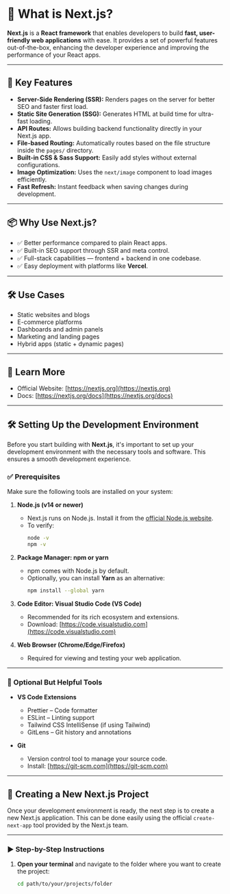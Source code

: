 # 📘 What is Next.js?

**Next.js** is a **React framework** that enables developers to build **fast, user-friendly web applications** with ease. It provides a set of powerful features out-of-the-box, enhancing the developer experience and improving the performance of your React apps.

---

## 🚀 Key Features

- **Server-Side Rendering (SSR):** Renders pages on the server for better SEO and faster first load.
- **Static Site Generation (SSG):** Generates HTML at build time for ultra-fast loading.
- **API Routes:** Allows building backend functionality directly in your Next.js app.
- **File-based Routing:** Automatically routes based on the file structure inside the `pages/` directory.
- **Built-in CSS & Sass Support:** Easily add styles without external configurations.
- **Image Optimization:** Uses the `next/image` component to load images efficiently.
- **Fast Refresh:** Instant feedback when saving changes during development.

---

## 📦 Why Use Next.js?

- ✅ Better performance compared to plain React apps.
- ✅ Built-in SEO support through SSR and meta control.
- ✅ Full-stack capabilities — frontend + backend in one codebase.
- ✅ Easy deployment with platforms like **Vercel**.

---

## 🛠️ Use Cases

- Static websites and blogs
- E-commerce platforms
- Dashboards and admin panels
- Marketing and landing pages
- Hybrid apps (static + dynamic pages)

---

## 🔗 Learn More
- Official Website: [https://nextjs.org](https://nextjs.org)
- Docs: [https://nextjs.org/docs](https://nextjs.org/docs)

---

## 🛠️ Setting Up the Development Environment

Before you start building with **Next.js**, it's important to set up your development environment with the necessary tools and software. This ensures a smooth development experience.

### ✅ Prerequisites

Make sure the following tools are installed on your system:

1. **Node.js (v14 or newer)**
   - Next.js runs on Node.js. Install it from the [official Node.js website](https://nodejs.org/).
   - To verify:
     ```bash
     node -v
     npm -v
     ```

2. **Package Manager: npm or yarn**
   - npm comes with Node.js by default.
   - Optionally, you can install **Yarn** as an alternative:
     ```bash
     npm install --global yarn
     ```

3. **Code Editor: Visual Studio Code (VS Code)**
   - Recommended for its rich ecosystem and extensions.
   - Download: [https://code.visualstudio.com](https://code.visualstudio.com)

4. **Web Browser (Chrome/Edge/Firefox)**
   - Required for viewing and testing your web application.

---

### 🔌 Optional But Helpful Tools

- **VS Code Extensions**
  - Prettier – Code formatter
  - ESLint – Linting support
  - Tailwind CSS IntelliSense (if using Tailwind)
  - GitLens – Git history and annotations

- **Git**
  - Version control tool to manage your source code.
  - Install: [https://git-scm.com](https://git-scm.com)

---

## 🚧 Creating a New Next.js Project

Once your development environment is ready, the next step is to create a new Next.js application. This can be done easily using the official `create-next-app` tool provided by the Next.js team.

---

### ▶️ Step-by-Step Instructions

1. **Open your terminal** and navigate to the folder where you want to create the project:
   ```bash
   cd path/to/your/projects/folder

